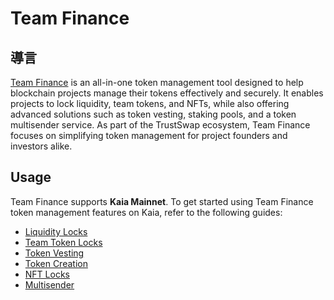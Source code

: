 # Team Finance

## 導言<a id="introduction"></a>

[Team Finance](https://www.team.finance/about) is an all-in-one token management tool designed to help blockchain projects manage their tokens effectively and securely. It enables projects to lock liquidity, team tokens, and NFTs, while also offering advanced solutions such as token vesting, staking pools, and a token multisender service. As part of the TrustSwap ecosystem, Team Finance focuses on simplifying token management for project founders and investors alike.

## Usage <a id="usage"></a>

Team Finance supports **Kaia Mainnet**. To get started using Team Finance token management features on Kaia, refer to the following guides:

- [Liquidity Locks](./liquidity-locks.md)
- [Team Token Locks](./team-token-locks.md)
- [Token Vesting](./token-vesting.md)
- [Token Creation](./token-creation.md)
- [NFT Locks](./nft-locks.md)
- [Multisender](./multisender.md)

